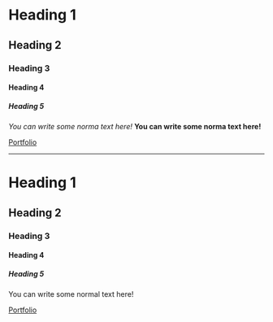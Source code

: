 # Heading 1

## Heading 2

### Heading 3

#### Heading 4

##### Heading 5

_You can write some norma text here!_
**You can write some norma text here!**

[Portfolio](https://www.bigsamu.com)

---

<h1>Heading 1</h1>
<h2>Heading 2</h2>
<h3>Heading 3</h3>
<h4>Heading 4</h4>
<h5>Heading 5</h5>

<p>You can write some normal text here!</p>

<a href="https://www.bigsamu.com">Portfolio</a>
